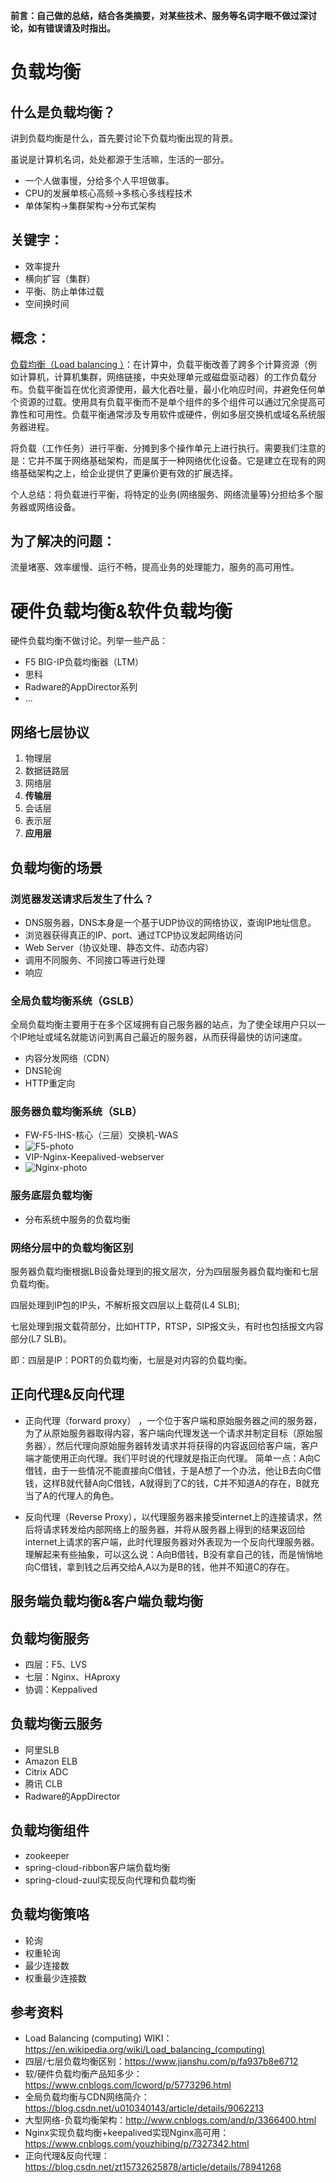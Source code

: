 **前言：自己做的总结，结合各类摘要，对某些技术、服务等名词字眼不做过深讨论，如有错误请及时指出。**

# 负载均衡

## 什么是负载均衡？
讲到负载均衡是什么，首先要讨论下负载均衡出现的背景。

虽说是计算机名词，处处都源于生活嘛，生活的一部分。

* 一个人做事慢，分给多个人平坦做事。
* CPU的发展单核心高频->多核心多线程技术
* 单体架构->集群架构->分布式架构

## 关键字：
* 效率提升
* 横向扩容（集群）
* 平衡、防止单体过载
* 空间换时间

## 概念：
[负载均衡（Load balancing ）](https://en.wikipedia.org/wiki/Load_balancing_(computing))：在计算中，负载平衡改善了跨多个计算资源（例如计算机，计算机集群，网络链接，中央处理单元或磁盘驱动器）的工作负载分布。负载平衡旨在优化资源使用，最大化吞吐量，最小化响应时间，并避免任何单个资源的过载。使用具有负载平衡而不是单个组件的多个组件可以通过冗余提高可靠性和可用性。负载平衡通常涉及专用软件或硬件，例如多层交换机或域名系统服务器进程。

将负载（工作任务）进行平衡、分摊到多个操作单元上进行执行。需要我们注意的是：它并不属于网络基础架构，而是属于一种网络优化设备。它是建立在现有的网络基础架构之上，给企业提供了更廉价更有效的扩展选择。

个人总结：将负载进行平衡，将特定的业务(网络服务、网络流量等)分担给多个服务器或网络设备。

## 为了解决的问题：
流量堵塞、效率缓慢、运行不畅，提高业务的处理能力，服务的高可用性。

# 硬件负载均衡&软件负载均衡
硬件负载均衡不做讨论。列举一些产品：
* F5 BIG-IP负载均衡器（LTM）
* 思科
* Radware的AppDirector系列
* ...

## 网络七层协议
1. 物理层 
2. 数据链路层
3. 网络层
4. **传输层**
5. 会话层
6. 表示层
7. **应用层**

## 负载均衡的场景
### 浏览器发送请求后发生了什么？
* DNS服务器，DNS本身是一个基于UDP协议的网络协议，查询IP地址信息。
* 浏览器获得真正的IP、port、通过TCP协议发起网络访问
* Web Server（协议处理、静态文件、动态内容）
* 调用不同服务、不同接口等进行处理
* 响应

### 全局负载均衡系统（GSLB）
全局负载均衡主要用于在多个区域拥有自己服务器的站点，为了使全球用户只以一个IP地址或域名就能访问到离自己最近的服务器，从而获得最快的访问速度。
* 内容分发网络（CDN）
* DNS轮询
* HTTP重定向

### 服务器负载均衡系统（SLB）
* FW-F5-IHS-核心（三层）交换机-WAS
* ![F5-photo](./image/F5_ISH_WAS.png)
* VIP-Nginx-Keepalived-webserver
* ![Nginx-photo](./image/Nginx-Keepalived.png)

### 服务底层负载均衡
* 分布系统中服务的负载均衡

### 网络分层中的负载均衡区别
服务器负载均衡根据LB设备处理到的报文层次，分为四层服务器负载均衡和七层负载均衡。

四层处理到IP包的IP头，不解析报文四层以上载荷(L4 SLB);

七层处理到报文载荷部分，比如HTTP，RTSP，SIP报文头，有时也包括报文内容部分(L7 SLB)。

即：四层是IP：PORT的负载均衡，七层是对内容的负载均衡。

## 正向代理&反向代理
* 正向代理（forward proxy） ，一个位于客户端和原始服务器之间的服务器，为了从原始服务器取得内容，客户端向代理发送一个请求并制定目标（原始服务器），然后代理向原始服务器转发请求并将获得的内容返回给客户端，客户端才能使用正向代理。我们平时说的代理就是指正向代理。 简单一点：A向C借钱，由于一些情况不能直接向C借钱，于是A想了一个办法，他让B去向C借钱，这样B就代替A向C借钱，A就得到了C的钱，C并不知道A的存在，B就充当了A的代理人的角色。 

* 反向代理（Reverse Proxy），以代理服务器来接受internet上的连接请求，然后将请求转发给内部网络上的服务器，并将从服务器上得到的结果返回给internet上请求的客户端，此时代理服务器对外表现为一个反向代理服务器。理解起来有些抽象，可以这么说：A向B借钱，B没有拿自己的钱，而是悄悄地向C借钱，拿到钱之后再交给A,A以为是B的钱，他并不知道C的存在。 

## 服务端负载均衡&客户端负载均衡

## 负载均衡服务
* 四层：F5、LVS
* 七层：Nginx、HAproxy
* 协调：Keppalived

## 负载均衡云服务
* 阿里SLB
* Amazon ELB
* Citrix ADC
* 腾讯 CLB
* Radware的AppDirector

## 负载均衡组件
* zookeeper
* spring-cloud-ribbon客户端负载均衡
* spring-cloud-zuul实现反向代理和负载均衡

## 负载均衡策咯
* 轮询
* 权重轮询
* 最少连接数
* 权重最少连接数

## 参考资料
* Load Balancing (computing) WIKI：https://en.wikipedia.org/wiki/Load_balancing_(computing)
* 四层/七层负载均衡区别：https://www.jianshu.com/p/fa937b8e6712
* 软/硬件负载均衡产品知多少：https://www.cnblogs.com/lcword/p/5773296.html
* 全局负载均衡与CDN网络简介：https://blog.csdn.net/u010340143/article/details/9062213
* 大型网络-负载均衡架构：http://www.cnblogs.com/and/p/3366400.html
* Nginx实现负载均衡+keepalived实现Nginx高可用：https://www.cnblogs.com/youzhibing/p/7327342.html
* 正向代理&反向代理：https://blog.csdn.net/zt15732625878/article/details/78941268